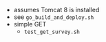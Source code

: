 
* assumes Tomcat 8 is installed
* see `go_build_and_deploy.sh`
* simple GET
    * `test_get_survey.sh`
